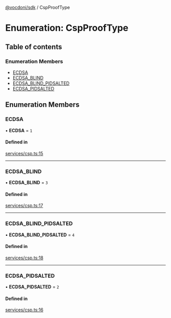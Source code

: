 [@vocdoni/sdk](/sdk) / CspProofType

# Enumeration: CspProofType

## Table of contents

### Enumeration Members

- [ECDSA](CspProofType#ecdsa)
- [ECDSA\_BLIND](CspProofType.md#ecdsa_blind)
- [ECDSA\_BLIND\_PIDSALTED](CspProofType.md#ecdsa_blind_pidsalted)
- [ECDSA\_PIDSALTED](CspProofType.md#ecdsa_pidsalted)

## Enumeration Members

### ECDSA

• **ECDSA** = ``1``

#### Defined in

[services/csp.ts:15](https://github.com/vocdoni/vocdoni-sdk/blob/66360b95227306027699be0e80826ca7975027a0/src/services/csp.ts#L15)

___

### ECDSA\_BLIND

• **ECDSA\_BLIND** = ``3``

#### Defined in

[services/csp.ts:17](https://github.com/vocdoni/vocdoni-sdk/blob/66360b95227306027699be0e80826ca7975027a0/src/services/csp.ts#L17)

___

### ECDSA\_BLIND\_PIDSALTED

• **ECDSA\_BLIND\_PIDSALTED** = ``4``

#### Defined in

[services/csp.ts:18](https://github.com/vocdoni/vocdoni-sdk/blob/66360b95227306027699be0e80826ca7975027a0/src/services/csp.ts#L18)

___

### ECDSA\_PIDSALTED

• **ECDSA\_PIDSALTED** = ``2``

#### Defined in

[services/csp.ts:16](https://github.com/vocdoni/vocdoni-sdk/blob/66360b95227306027699be0e80826ca7975027a0/src/services/csp.ts#L16)
